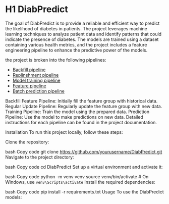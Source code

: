 # H1 DiabPredict

The goal of DiabPredict is to provide a reliable and efficient way to predict the likelihood of diabetes in patients. The project leverages machine learning techniques to analyze patient data and identify patterns that could indicate the presence of diabetes. The models are trained using a dataset containing various health metrics, and the project includes a feature engineering pipeline to enhance the predictive power of the models.

the project is broken into the following pipelines:
- [Backfill pipeline](#backfill-pipeline)
- [Replinshment pipeline](#replinshment-pipeline)
- [Model training pipeline](#model-training-pipeline)
- [Feature pipeline](#feature-pipeline)
- [Batch prediction pipeline](#batch-prediction-pipeline)


Backfill Feature Pipeline: Initially fill the feature group with historical data.
Regular Update Pipeline: Regularly update the feature group with new data.
Training Pipeline: Train the model using the prepared data.
Prediction Pipeline: Use the model to make predictions on new data.
Detailed instructions for each pipeline can be found in the project documentation.



Installation
To run this project locally, follow these steps:

Clone the repository:

bash
Copy code
git clone https://github.com/yourusername/DiabPredict.git
Navigate to the project directory:

bash
Copy code
cd DiabPredict
Set up a virtual environment and activate it:

bash
Copy code
python -m venv venv
source venv/bin/activate  # On Windows, use `venv\Scripts\activate`
Install the required dependencies:

bash
Copy code
pip install -r requirements.txt
Usage
To use the DiabPredict models:



